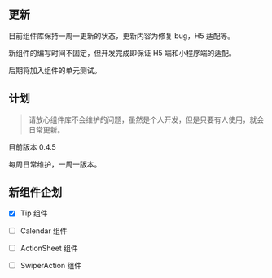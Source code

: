 ## 更新

目前组件库保持一周一更新的状态，更新内容为修复 bug，H5 适配等。

新组件的编写时间不固定，但开发完成即保证 H5 端和小程序端的适配。

后期将加入组件的单元测试。

## 计划

> 请放心组件库不会维护的问题，虽然是个人开发，但是只要有人使用，就会日常更新。

目前版本 0.4.5

每周日常维护，一周一版本。

## 新组件企划

- [x] Tip 组件
- [ ] Calendar 组件
- [ ] ActionSheet 组件
- [ ] SwiperAction 组件



